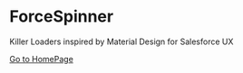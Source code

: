 # ForceSpinner
Killer Loaders inspired by Material Design for Salesforce UX

[Go to HomePage](http://mailtoharshit.github.io/ForceSpinner/)
